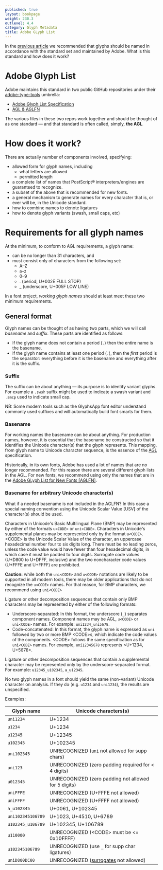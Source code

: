 ```yaml
---
published: true
layout: bookpage
weight: 230.3
outlevel: 4.4
category: Glyph Metadata
title: Adobe GLyph List
---
```


In the [previous article](Glyph_Naming.html) we recommended that glyphs should be named in accordance with the standard set and maintained by Adobe. What is this standard and how does it work?

# Adobe Glyph List

Adobe maintains this standard in two public GitHub repositories under their [adobe-type-tools] umbrella:

- [Adobe Glyph List Specification][AGL]
- [AGL & AGLFN][agl-aglfn]

The various files in these two repos work together and should be thought of as one standard &mdash; and that standard is often called, simply, **the AGL**.

# How does it work?
There are actually number of components involved, specifying:

- allowed form for glyph names, including
  + what letters are allowed
  + permitted length
- a complete list of names that PostScript® interpreters/engines are guaranteed to recognize.
- a subset of the above that is recommended for new fonts.
- a general mechanism to generate names for every character that is, or ever will be, in the Unicode standard.
- how to combine names to denote ligatures
- how to denote glyph variants (swash, small caps, etc)

# Requirements for all glyph names
At the minimum, to conform to AGL requirements, a glyph name:

- can be no longer than 31 characters, and
- must consist only of characters from the following set:
  + A–Z
  + a–z
  + 0–9
  + . (period, U+002E FULL STOP)
  + _ (underscore, U+005F LOW LINE)

In a font project, _working glyph names_ should at least meet these two minimum requirements.

## General format
Glyph names can be thought of as having two parts, which we will call _basename_ and _suffix_. These parts are identified as follows:

- If the glyph name does not contain a period (`.`) then the entire name is the basename.
- If the glyph name contains at least one period (`.`), then the _first_ period is the separator: everything before it is the basename and everything after it is the suffix.

### Suffix
The suffix can be about anything &mdash; its purpose is to identify variant glyphs. For example a `.swsh` suffix might be used to indicate a swash variant and `.smcp` used to indicate small cap.

NB: Some modern tools such as the GlyphsApp font editor understand commonly used suffixes and will automatically build font smarts for them.

### Basename
For working names the basename can be about anything. For production names, however, it is essential that the basename be constructed so that it identifies the Unicode character(s) that the glyph represents. This mapping, from glyph name to Unicode character sequence, is the essence of the [AGL] specification.

Historically, in its own fonts, Adobe has used a lot of names that are no longer recommended. For this reason there are several different glyph lists in the AGL. For new fonts, we recommend using only the names that are in the [Adobe GLyph List for New Fonts \[AGLFN\]][aglfn].

### Basename for arbitrary Unicode character(s)
What if a needed basename is not included in the AGLFN? In this case a special naming convention using the Unicode Scalar Value [USV] of the character(s) should be used.

Characters in Unicode's Basic Multilingual Plane (BMP) may be represented by either of the formats `u<CODE>` or `uni<CODE>`. Characters in Unicode's supplemental planes may be represented only by the format `u<CODE>`. &lt;CODE&gt; is the Unicode Scalar Value of the character, an uppercase hexadecimal number four to six digits long. There must be no leading zeros, unless the code value would have fewer than four hexadecimal digits, in which case it must be padded to four digits. Surrogate code values (U+D800 to U+DFFF, inclusive) and the two noncharacter code values (U+FFFE and U+FFFF) are prohibited.  

**Caution:** while both the `uni<CODE>` and `u<CODE>` notations are likely to be supported in all modern tools, there may be older applications that do not recognize the `u<CODE>` names. For that reason, for BMP characters, we recommend using `uni<CODE>`

Ligature or other decomposition sequences that contain only BMP characters may be represented by either of the following formats:

- Underscore-separated: In this format, the underscore (`_`) separates component names. Component names may be AGL, `u<CODE>` or `uni<CODE>` names. For example: `uni1234_uni5678`.
- Code-concatenated: In this format, the glyph name is expressed as `uni` followed by two or more BMP &lt;CODE&gt;s, which indicate the code values of the components. &lt;CODE&gt; follows the same specification as for `uni<CODE>` names. For example, `uni12345678` represents &lt;U+1234, U+5678&gt;.

Ligature or other decomposition sequences that contain a supplemental character may be represented only by the underscore-separated format. For example: `u12345_u102345`, `a_u12345`.

No two glyph names in a font should yield the same (non-variant) Unicode character on analysis. If they do (e.g. `u1234` and `uni1234`), the results are unspecified.

Examples:

|Glyph name|Unicode characters(s)|
|----------|---------------------|
|`uni1234`|U+1234|
|`u1234`|U+1234|
|`u12345`|U+12345|
|`u102345`|U+102345|
|`uni102345`|UNRECOGNIZED (`uni` not allowed for supp chars)|
|`uni123`|UNRECOGNIZED (zero padding required for < 4 digits)|
|`u012345`|UNRECOGNIZED (zero padding not allowed for 5 digits)|
|`uniFFFE`|UNRECOGNIZED (U+FFFE not allowed)|
|`uniFFFF`|UNRECOGNIZED (U+FFFF not allowed)|
|`a_u102345`|U+0061, U+102345|
|`uni102345106789`|U+1023, U+4510, U+6789|
|`u102345_u106789`|U+102345, U+106789|
|`u110000`|UNRECOGNIZED (&lt;CODE&gt; must be <= 0x10FFFF)|
|`u102345106789`|UNRECOGNIZED (use `_` for supp char ligatures)|
|`uniD800DC00`|UNRECOGNIZED ([surrogates] not allowed)|


[adobe-type-tools]: https://github.com/adobe-type-tools
[AGL]: https://github.com/adobe-type-tools/agl-specification
[agl-aglfn]: https://github.com/adobe-type-tools/agl-aglfn
[aglfn]: https://github.com/adobe-type-tools/agl-aglfn/blob/master/aglfn.txt
[surrogates]: http://unicode.org/glossary/#surrogate_code_point
